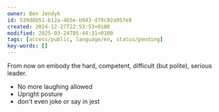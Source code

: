 ```yaml
---
owner: Ben Jendyk
id: 539d8b51-b12a-4b5e-b943-d79c92a957e8
created: 2024-12-27T22:53:53+0100
modified: 2025-03-24T05:44:31+0100
tags: [access/public, language/en, status/pending]
key-words: []
---
```


From now on embody the hard, competent, difficult (but polite), serious leader. 

- No more laughing allowed
- Upright posture
- don't even joke or say in jest 